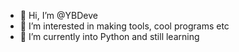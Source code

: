 - 👋 Hi, I’m @YBDeve
- 👀 I’m interested in making tools, cool programs etc
- 🌱 I’m currently into Python and still learning
